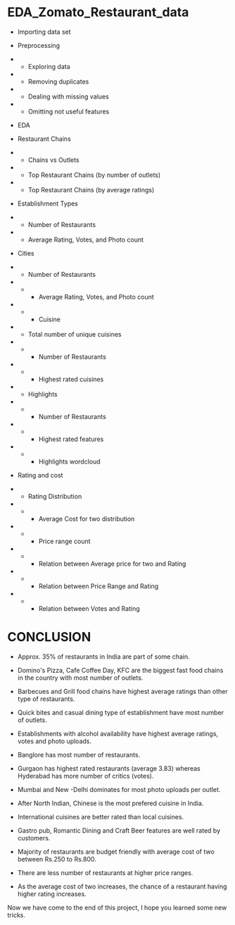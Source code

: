 # EDA_Zomato_Restaurant_data

- Importing data set

-   Preprocessing
- - Exploring data

- - Removing duplicates

- - Dealing with missing values

- - Omitting not useful features

- EDA

-  Restaurant Chains

- -  Chains vs Outlets

- -  Top Restaurant Chains (by number of outlets)

- - Top Restaurant Chains (by average ratings)

-  Establishment Types

- - Number of Restaurants

- -   Average Rating, Votes, and Photo count

- Cities

- - Number of Restaurants
- - - Average Rating, Votes, and Photo count
- - - Cuisine
- - Total number of unique cuisines
- - - Number of Restaurants
- - - Highest rated cuisines
- - Highlights
- - - Number of Restaurants
- - - Highest rated features
- - - Highlights wordcloud

- Rating and cost

- - Rating Distribution
- - - Average Cost for two distribution
- - - Price range count
- - - Relation between Average price for two and Rating
- - - Relation between Price Range and Rating
- - - Relation between Votes and Rating

# CONCLUSION

- Approx. 35% of restaurants in India are part of some chain.

- Domino's Pizza, Cafe Coffee Day, KFC are the biggest fast food chains in the country with most number of outlets.

- Barbecues and Grill food chains have highest average ratings than other type of restaurants.

- Quick bites and casual dining type of establishment have most number of outlets.

- Establishments with alcohol availability have highest average ratings, votes and photo uploads.

- Banglore has most number of restaurants.

- Gurgaon has highest rated restaurants (average 3.83) whereas Hyderabad has more number of critics (votes). 

- Mumbai and New -Delhi dominates for most photo uploads per outlet.

- After North Indian, Chinese is the most prefered cuisine in India.

- International cuisines are better rated than local cuisines.

- Gastro pub, Romantic Dining and Craft Beer features are well rated by customers.

- Majority of restaurants are budget friendly with average cost of two between Rs.250 to Rs.800.

- There are less number of restaurants at higher price ranges.

- As the average cost of two increases, the chance of a restaurant having higher rating increases.

Now we have come to the end of this project, I hope you learned some new tricks.
